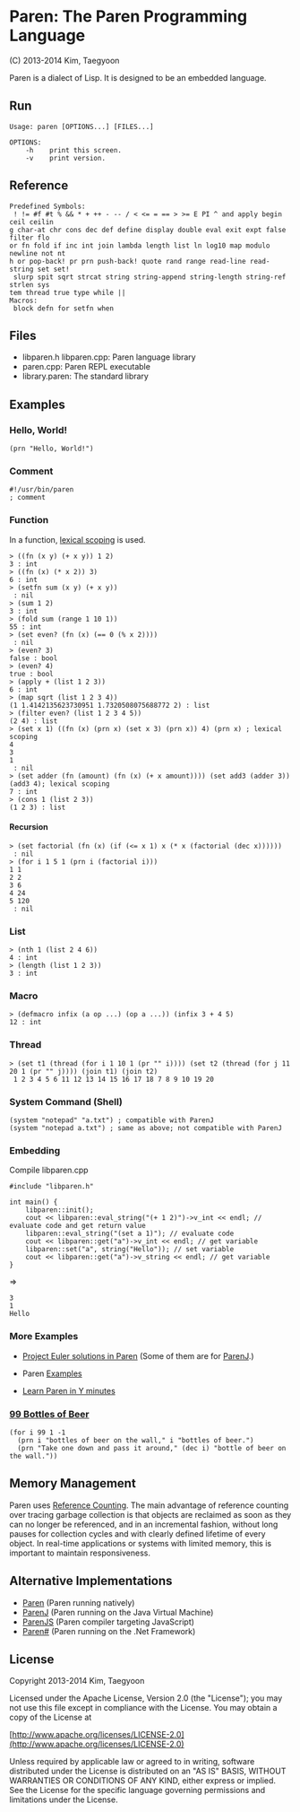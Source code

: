 # Paren: The Paren Programming Language #

(C) 2013-2014 Kim, Taegyoon

Paren is a dialect of Lisp. It is designed to be an embedded language.

## Run ##
```
Usage: paren [OPTIONS...] [FILES...]

OPTIONS:
    -h    print this screen.
    -v    print version.
```

## Reference ##
```
Predefined Symbols:
 ! != #f #t % && * + ++ - -- / < <= = == > >= E PI ^ and apply begin ceil ceilin
g char-at chr cons dec def define display double eval exit expt false filter flo
or fn fold if inc int join lambda length list ln log10 map modulo newline not nt
h or pop-back! pr prn push-back! quote rand range read-line read-string set set!
 slurp spit sqrt strcat string string-append string-length string-ref strlen sys
tem thread true type while ||
Macros:
 block defn for setfn when
```

## Files ##
* libparen.h libparen.cpp: Paren language library
* paren.cpp: Paren REPL executable
* library.paren: The standard library

## Examples ##
### Hello, World! ###
```
(prn "Hello, World!")
```

### Comment ###
```
#!/usr/bin/paren
; comment
```

### Function ###

In a function, [lexical scoping](http://en.wikipedia.org/wiki/Lexical_scoping#Lexical_scoping) is used.

```
> ((fn (x y) (+ x y)) 1 2)
3 : int
> ((fn (x) (* x 2)) 3)
6 : int
> (setfn sum (x y) (+ x y))
 : nil
> (sum 1 2)
3 : int
> (fold sum (range 1 10 1))
55 : int
> (set even? (fn (x) (== 0 (% x 2))))
 : nil
> (even? 3)
false : bool
> (even? 4)
true : bool
> (apply + (list 1 2 3))
6 : int
> (map sqrt (list 1 2 3 4))
(1 1.4142135623730951 1.7320508075688772 2) : list
> (filter even? (list 1 2 3 4 5))
(2 4) : list
> (set x 1) ((fn (x) (prn x) (set x 3) (prn x)) 4) (prn x) ; lexical scoping
4
3
1
 : nil
> (set adder (fn (amount) (fn (x) (+ x amount)))) (set add3 (adder 3)) (add3 4); lexical scoping
7 : int
> (cons 1 (list 2 3))
(1 2 3) : list
```

#### Recursion ####
```
> (set factorial (fn (x) (if (<= x 1) x (* x (factorial (dec x))))))
 : nil
> (for i 1 5 1 (prn i (factorial i)))
1 1
2 2
3 6
4 24
5 120
 : nil
```

### List ###
```
> (nth 1 (list 2 4 6))
4 : int
> (length (list 1 2 3))
3 : int
```

### Macro ###
```
> (defmacro infix (a op ...) (op a ...)) (infix 3 + 4 5)
12 : int
```

### Thread ###
```
> (set t1 (thread (for i 1 10 1 (pr "" i)))) (set t2 (thread (for j 11 20 1 (pr "" j)))) (join t1) (join t2)
 1 2 3 4 5 6 11 12 13 14 15 16 17 18 7 8 9 10 19 20
```

### System Command (Shell) ###
```
(system "notepad" "a.txt") ; compatible with ParenJ
(system "notepad a.txt") ; same as above; not compatible with ParenJ
```

### Embedding ###
Compile libparen.cpp
```
#include "libparen.h"

int main() {
    libparen::init();
    cout << libparen::eval_string("(+ 1 2)")->v_int << endl; // evaluate code and get return value
    libparen::eval_string("(set a 1)"); // evaluate code
    cout << libparen::get("a")->v_int << endl; // get variable
    libparen::set("a", string("Hello")); // set variable
    cout << libparen::get("a")->v_string << endl; // get variable
}

```
=>
```
3
1
Hello
```

### More Examples ###

* [Project Euler solutions in Paren](https://bitbucket.org/ktg/euler-paren) (Some of them are for [ParenJ](https://bitbucket.org/ktg/parenj).)

* Paren [Examples](https://bitbucket.org/ktg/paren/wiki/Examples/)

* [Learn Paren in Y minutes](https://bitbucket.org/ktg/paren/wiki/Learn_Paren_in_Y_minutes/)

### [99 Bottles of Beer](http://en.wikipedia.org/wiki/99_Bottles_of_Beer) ###
```
(for i 99 1 -1
  (prn i "bottles of beer on the wall," i "bottles of beer.")
  (prn "Take one down and pass it around," (dec i) "bottle of beer on the wall."))
```

## Memory Management ##
Paren uses [Reference Counting](http://en.wikipedia.org/wiki/Reference_counting). The main advantage of reference counting over tracing garbage collection is that objects are reclaimed as soon as they can no longer be referenced, and in an incremental fashion, without long pauses for collection cycles and with clearly defined lifetime of every object. In real-time applications or systems with limited memory, this is important to maintain responsiveness.

## Alternative Implementations ##
* [Paren](https://bitbucket.org/ktg/paren) (Paren running natively)
* [ParenJ](https://bitbucket.org/ktg/parenj) (Paren running on the Java Virtual Machine)
* [ParenJS](https://bitbucket.org/ktg/parenjs) (Paren compiler targeting JavaScript)
* [Paren#](https://bitbucket.org/ktg/parensharp) (Paren running on the .Net Framework)

## License ##

   Copyright 2013-2014 Kim, Taegyoon

   Licensed under the Apache License, Version 2.0 (the "License");
   you may not use this file except in compliance with the License.
   You may obtain a copy of the License at

   [http://www.apache.org/licenses/LICENSE-2.0](http://www.apache.org/licenses/LICENSE-2.0)

   Unless required by applicable law or agreed to in writing, software
   distributed under the License is distributed on an "AS IS" BASIS,
   WITHOUT WARRANTIES OR CONDITIONS OF ANY KIND, either express or implied.
   See the License for the specific language governing permissions and
   limitations under the License.
